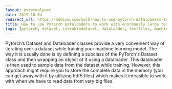 ```yaml
---
layout: externalpost
date: 2019-10-04
redirect_url: https://medium.com/swlh/how-to-use-pytorch-dataloaders-to-work-with-enormously-large-text-files-bbd672e955a0
title: How to use Pytorch Dataloaders to work with enormously large text files
tags: [pytorch, dataset, iterabledataset, dataloader, textfiles, machine learning]
---
```


Pytorch’s Dataset and Dataloader classes provide a very convenient way of iterating over a dataset while training your machine learning model. The way it is usually done is by defining a subclass of the PyTorch's Dataset class and then wrapping an object of it using a dataloader. This dataloader is then used to sample data from the dataset while training. However, this approach might require you to store the complete data in the memory (you can get away with it by utilizing hdf5 files) which makes it infeasible to work with when we have to read data from very big files.